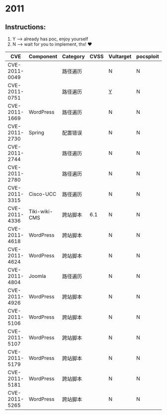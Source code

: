 # 2011

## Instructions:

1. Y --> already has poc, enjoy yourself
2. N --> wait for you to implement, thx! :heart:

| CVE | Component | Category | CVSS | Vultarget | pocsploit | Nuclei | Xray | pocsuite3 | goby | others |
|-----|-----------|----------|------|-----------|-----------|--------|------|-----------|------|--------|
| CVE-2011-0049 |  | 路径遍历 |  | N | N | [Y](CVE-2011-0049/poc/nuclei/) | N | N | N | [Y](CVE-2011-0049/poc/others/) |
| CVE-2011-0751 |  | 路径遍历 |  | [Y](CVE-2011-0751/vultarget/) | N | N | N | N | N | [Y](CVE-2011-0751/poc/others/) |
| CVE-2011-1669 | WordPress | 路径遍历 |  | N | N | [Y](CVE-2011-1669/poc/nuclei/) | N | N | N | [Y](CVE-2011-1669/poc/others/) |
| CVE-2011-2730 | Spring | 配置错误 |  | N | N | N | N | [Y](CVE-2011-2730/poc/pocsuite3/) | N | N |
| CVE-2011-2744 |  | 路径遍历 |  | N | N | [Y](CVE-2011-2744/poc/nuclei/) | N | N | N | [Y](CVE-2011-2744/poc/others/) |
| CVE-2011-2780 |  | 路径遍历 |  | N | N | [Y](CVE-2011-2780/poc/nuclei/) | N | N | N | [Y](CVE-2011-2780/poc/others/) |
| CVE-2011-3315 | Cisco-UCC | 路径遍历 |  | N | N | [Y](CVE-2011-3315/poc/nuclei/) | N | N | N | [Y](CVE-2011-3315/poc/others/) |
| CVE-2011-4336 | Tiki-wiki-CMS | 跨站脚本 | 6.1 | N | N | [Y](CVE-2011-4336/poc/nuclei/) | N | N | N | [Y](CVE-2011-4336/poc/others/) |
| CVE-2011-4618 | WordPress | 跨站脚本 |  | N | N | [Y](CVE-2011-4618/poc/nuclei/) | N | N | N | [Y](CVE-2011-4618/poc/others/) |
| CVE-2011-4624 | WordPress | 跨站脚本 |  | N | N | [Y](CVE-2011-4624/poc/nuclei/) | N | N | N | N |
| CVE-2011-4804 | Joomla | 路径遍历 |  | N | N | [Y](CVE-2011-4804/poc/nuclei/) | N | N | N | [Y](CVE-2011-4804/poc/others/) |
| CVE-2011-4926 | WordPress | 跨站脚本 |  | N | N | [Y](CVE-2011-4926/poc/nuclei/) | N | N | N | [Y](CVE-2011-4926/poc/others/) |
| CVE-2011-5106 | WordPress | 跨站脚本 |  | N | N | [Y](CVE-2011-5106/poc/nuclei/) | N | N | N | [Y](CVE-2011-5106/poc/others/) |
| CVE-2011-5107 | WordPress | 跨站脚本 |  | N | N | [Y](CVE-2011-5107/poc/nuclei/) | N | N | N | [Y](CVE-2011-5107/poc/others/) |
| CVE-2011-5179 | WordPress | 跨站脚本 |  | N | N | [Y](CVE-2011-5179/poc/nuclei/) | N | N | N | [Y](CVE-2011-5179/poc/others/) |
| CVE-2011-5181 | WordPress | 跨站脚本 |  | N | N | [Y](CVE-2011-5181/poc/nuclei/) | N | N | N | [Y](CVE-2011-5181/poc/others/) |
| CVE-2011-5265 | WordPress | 跨站脚本 |  | N | N | [Y](CVE-2011-5265/poc/nuclei/) | N | N | N | [Y](CVE-2011-5265/poc/others/) |
